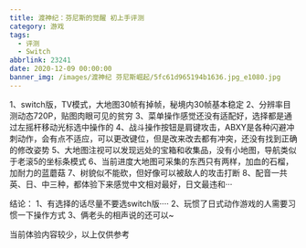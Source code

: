 ```yaml
---
title: 渡神纪：芬尼斯的觉醒 初上手评测
category: 游戏
tags:
  - 评测
  - Switch
abbrlink: 23241
date: 2020-12-09 00:00:00
banner_img: /images/渡神纪 芬尼斯崛起/5fc61d965194b1636.jpg_e1080.jpg
---
```


1、switch版，TV模式，大地图30帧有掉帧，秘境内30帧基本稳定
2、分辨率目测动态720P，贴图肉眼可见的贫穷
3、菜单操作感觉还没有适配好，选择都是通过左摇杆移动光标选中操作的
4、战斗操作按钮是肩键攻击，ABXY是各种闪避冲刺动作，会有点不适应，可以更改键位，但是改来改去都有冲突，还没有找到正确的修改姿势
5、大地图注视可以发现远处的宝箱和收集品，没有小地图，导航类似于老滚5的坐标条模式
6、当前进度大地图可采集的东西只有两样，加血的石榴，加耐力的蓝蘑菇
7、树貌似不能砍，但好像可以被敌人的攻击打断
8、配音一共英、日、中三种，都体验下来感觉中文相对最好，日文最违和···

结论：
1、有选择的话尽量不要选switch版····
2、玩惯了日式动作游戏的人需要习惯一下操作方式
3、俩老头的相声说的还可以~

当前体验内容较少，以上仅供参考
